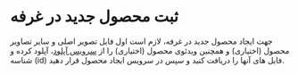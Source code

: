<link rel="stylesheet" href="./../assets/fonts/Estedad-stylesheet.css" />

# ثبت محصول جدید در غرفه

جهت ایجاد محصول جدید در غرفه، لازم است اول فایل تصویر اصلی و سایر تصاویر محصول (اختیاری) و همچنین ویدئوی محصول (اختیاری) را از [سرویس آپلود](https://developers.basalam.com/rest/upload#/operations/create_file_v3_files_post)، آپلود کرده و شناسه (id) فایل های آنها را دریافت کنید و سپس در سرویس ایجاد محصول قرار دهید.
